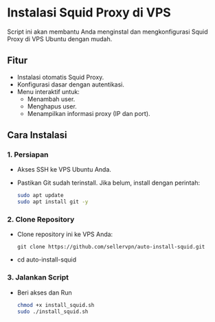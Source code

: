 # Instalasi Squid Proxy di VPS

Script ini akan membantu Anda menginstal dan mengkonfigurasi Squid Proxy di VPS Ubuntu dengan mudah.

## Fitur

* Instalasi otomatis Squid Proxy.
* Konfigurasi dasar dengan autentikasi.
* Menu interaktif untuk:
    * Menambah user.
    * Menghapus user.
    * Menampilkan informasi proxy (IP dan port).

## Cara Instalasi

### 1. Persiapan

* Akses SSH ke VPS Ubuntu Anda.
* Pastikan Git sudah terinstall. Jika belum, install dengan perintah:

   ```bash
   sudo apt update
   sudo apt install git -y

### 2. Clone Repository

* Clone repository ini ke VPS Anda:
   ```clone
   git clone https://github.com/sellervpn/auto-install-squid.git

* cd auto-install-squid

### 3. Jalankan Script
* Beri akses dan Run

    ```bash
    chmod +x install_squid.sh
    sudo ./install_squid.sh

